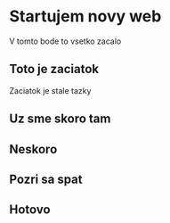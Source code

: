 # Startujem novy web

V tomto bode to vsetko zacalo

## Toto je zaciatok

Zaciatok je stale tazky

## Uz sme skoro tam

## Neskoro 

## Pozri sa spat

## Hotovo